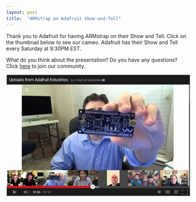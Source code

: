 ```yaml
---
layout: post
title:  "ARMstrap on Adafruit Show-and-Tell"
---
```

Thank you to Adafruit for having ARMstrap on their Show and Tell.  Click on the thumbnail below to see our cameo.  Adafruit has their Show and Tell every Saturday at 9:30PM EST.

What do you think about the presentation?  Do you have any questions?  Click [here][1] to join our community.

[![Adafruit Show and Tell Video](/img/posts/2013/10/adafruit-show-and-tell-thumbnail.png)](http://www.youtube.com/watch?v=gSalWMXoU3U&t=10m39s)

[1]: http://community.armstrap.org